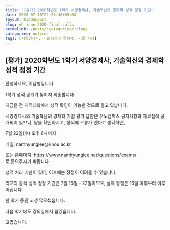 ```yaml
---
title: '[평가] 2020학년도 1학기 서양경제사, 기술혁신의 경제학 성적 정정 기간'
date: 2020-07-10T22:56:38+09:00
layout: hiddenpost
slug: eh-inno-2020-final-calls
permalink: /posts/:categories/:slug/
categories: notices
tags: [서양경제사, 기술혁신의 경제학, 기말 시험]
---
```

## [평가] 2020학년도 1학기 서양경제사, 기술혁신의 경제학 성적 정정 기간

<!-- wp:paragraph -->
<p>안녕하세요, 이남형입니다.</p>
<!-- /wp:paragraph -->

<!-- wp:paragraph -->
<p>1학기 성적 공개가 늦어져 죄송합니다.</p>
<!-- /wp:paragraph -->

<!-- wp:paragraph -->
<p>지금은 전 지역대학에서 성적 확인이 가능한 것으로 알고 있습니다.</p>
<!-- /wp:paragraph -->

<!-- wp:paragraph -->
<p>서양경제사와 기술혁신의 경제학 기말 평가 답안은 유노캠퍼스 공지사항과 자료실에 공개되어 있으니, 답을 확인하시고, 성적에 오류가 있다고 생각하면,</p>
<!-- /wp:paragraph -->

<!-- wp:paragraph -->
<p>7월 22일(수) 오후 6시까지 </p>
<!-- /wp:paragraph -->

<!-- wp:paragraph -->
<p>메일: namhyunglee@knou.ac.kr </p>
<!-- /wp:paragraph -->

<!-- wp:paragraph -->
<p>또는 홈페이지: <a rel="noreferrer noopener" href="https://www.namhyunglee.net/questions/exams/" target="_blank">https://www.namhyunglee.net/questions/exams/</a><br>로 문의주시기 바랍니다.</p>
<!-- /wp:paragraph -->

<!-- wp:paragraph -->
<p>성적 처리 기한이 있어, 이후에는 정정이 어려울 수 있습니다.</p>
<!-- /wp:paragraph -->

<!-- wp:paragraph -->
<p>학교의 공식 성적 정정 기간은 7월 16일 - 22일이므로, 실제 정정은 16일 이후부터 이루어집니다. </p>
<!-- /wp:paragraph -->

<!-- wp:paragraph -->
<p>한 학기 동안 고생 많으셨습니다.</p>
<!-- /wp:paragraph -->

<!-- wp:paragraph -->
<p>다음 학기에도 강의실에서 뵙겠습니다.</p>
<!-- /wp:paragraph -->

<!-- wp:paragraph -->
<p>고맙습니다.</p>
<!-- /wp:paragraph -->
